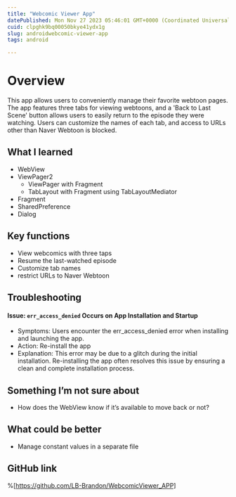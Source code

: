 ```yaml
---
title: "Webcomic Viewer App"
datePublished: Mon Nov 27 2023 05:46:01 GMT+0000 (Coordinated Universal Time)
cuid: clpghk9bq00050bkye41ydx1g
slug: androidwebcomic-viewer-app
tags: android

---
```


# Overview
This app allows users to conveniently manage their favorite webtoon pages. The app features three tabs for viewing webtoons, and a 'Back to Last Scene' button allows users to easily return to the episode they were watching. Users can customize the names of each tab, and access to URLs other than Naver Webtoon is blocked.

## What I learned
-  WebView
- ViewPager2
    - ViewPager with Fragment
    - TabLayout with Fragment using TabLayoutMediator
- Fragment
- SharedPreference
- Dialog

## Key functions
- View webcomics with three taps
- Resume the last-watched episode
- Customize tab names
- restrict URLs to Naver Webtoon

## Troubleshooting
#### Issue: `err_access_denied` Occurs on App Installation and Startup
- Symptoms: Users encounter the err_access_denied error when installing and launching the app.
- Action: Re-install the app
- Explanation: This error may be due to a glitch during the initial installation. Re-installing the app often resolves this issue by ensuring a clean and complete installation process.

## Something I’m not sure about
- How does the WebView know if it’s available to move back or not?

## What could be better
- Manage constant values in a separate file

##  GitHub link
%[https://github.com/LB-Brandon/WebcomicViewer_APP]
